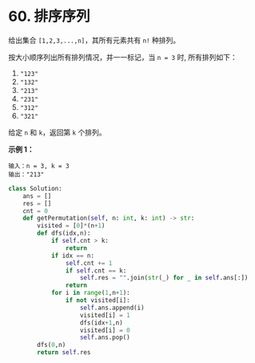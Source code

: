 # 60. 排序序列

给出集合 `[1,2,3,...,n]`，其所有元素共有 `n!` 种排列。

按大小顺序列出所有排列情况，并一一标记，当 `n = 3` 时, 所有排列如下：

1. `"123"`
2. `"132"`
3. `"213"`
4. `"231"`
5. `"312"`
6. `"321"`

给定 `n` 和 `k`，返回第 `k` 个排列。

 

**示例 1：**

```
输入：n = 3, k = 3
输出："213"
```

```python
class Solution:
    ans = []
    res = []
    cnt = 0
    def getPermutation(self, n: int, k: int) -> str:
        visited = [0]*(n+1)
        def dfs(idx,n):
            if self.cnt > k:
                return 
            if idx == n:
                self.cnt += 1
                if self.cnt == k:
                    self.res = "".join(str(_) for _ in self.ans[:])
                return 
            for i in range(1,n+1):
                if not visited[i]:
                    self.ans.append(i)
                    visited[i] = 1
                    dfs(idx+1,n)
                    visited[i] = 0
                    self.ans.pop()
        dfs(0,n)
        return self.res
```

